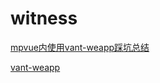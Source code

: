 # witness

[mpvue内使用vant-weapp踩坑总结](https://github.com/xxxsimons/mpvue-vant)

[vant-weapp](https://youzan.github.io/vant-weapp/#/intro)


